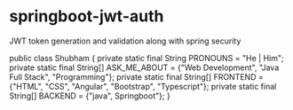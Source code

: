 # springboot-jwt-auth
JWT token generation and validation along with spring security

public class Shubham {
    private static final String PRONOUNS = "He | Him";
    private static final String[] ASK_ME_ABOUT = {"Web Development", "Java Full Stack", "Programming"};
    private static final String[] FRONTEND = {"HTML", "CSS", "Angular", "Bootstrap", "Typescript"};
    private static final String[] BACKEND = {"java", Springboot"};
}


